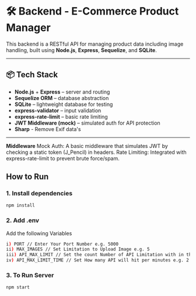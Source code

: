 # 🛠️ Backend - E-Commerce Product Manager

This backend is a RESTful API for managing product data including image handling, built using **Node.js**, **Express**, **Sequelize**, and **SQLite**.

---

## 📦 Tech Stack

- **Node.js** + **Express** – server and routing
- **Sequelize ORM** – database abstraction
- **SQLite** – lightweight database for testing
- **express-validator** – input validation
- **express-rate-limit** – basic rate limiting
- **JWT Middleware (mock)** – simulated auth for API protection
- **Sharp** - Remove Exif data's

---

**Middleware**
Mock Auth: A basic middleware that simulates JWT by checking a static token (J_Pencil) in headers.
Rate Limiting: Integrated with express-rate-limit to prevent brute force/spam.

##  How to Run

### 1. Install dependencies
```bash
npm install
```
### 2. Add .env 
Add the following Variables
```bash
i) PORT // Enter Your Port Number e.g. 5000
ii) MAX_IMAGES // Set Limitation to Upload Image e.g. 5
iii) API_MAX_LIMIT // Set the count Number of API Limitation with in the following time limit e.g. 15  
iv) API_MAX_LIMIT_TIME // Set How many API will hit per minutes e.g. 2 
```
### 3. To Run Server
```bash
npm start
```


